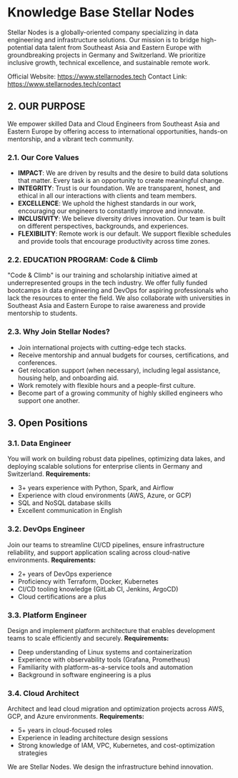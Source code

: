 # Knowledge Base Stellar Nodes
Stellar Nodes is a globally-oriented company specializing in data engineering and infrastructure solutions.
Our mission is to bridge high-potential data talent from Southeast Asia and Eastern Europe with groundbreaking projects in Germany and Switzerland.
We prioritize inclusive growth, technical excellence, and sustainable remote work.

Official Website: https://www.stellarnodes.tech
Contact Link: https://www.stellarnodes.tech/contact

## 2. OUR PURPOSE
We empower skilled Data and Cloud Engineers from Southeast Asia and Eastern Europe by offering access to international opportunities, hands-on mentorship, and a vibrant tech community.

### 2.1. Our Core Values
- **IMPACT**: We are driven by results and the desire to build data solutions that matter. Every task is an opportunity to create meaningful change.
- **INTEGRITY**: Trust is our foundation. We are transparent, honest, and ethical in all our interactions with clients and team members.
- **EXCELLENCE**: We uphold the highest standards in our work, encouraging our engineers to constantly improve and innovate.
- **INCLUSIVITY**: We believe diversity drives innovation. Our team is built on different perspectives, backgrounds, and experiences.
- **FLEXIBILITY**: Remote work is our default. We support flexible schedules and provide tools that encourage productivity across time zones.

### 2.2. EDUCATION PROGRAM: Code & Climb
"Code & Climb" is our training and scholarship initiative aimed at underrepresented groups in the tech industry.
We offer fully funded bootcamps in data engineering and DevOps for aspiring professionals who lack the resources to enter the field.
We also collaborate with universities in Southeast Asia and Eastern Europe to raise awareness and provide mentorship to students.

### 2.3. Why Join Stellar Nodes?
- Join international projects with cutting-edge tech stacks.
- Receive mentorship and annual budgets for courses, certifications, and conferences.
- Get relocation support (when necessary), including legal assistance, housing help, and onboarding aid.
- Work remotely with flexible hours and a people-first culture.
- Become part of a growing community of highly skilled engineers who support one another.

## 3. Open Positions

### 3.1. Data Engineer
You will work on building robust data pipelines, optimizing data lakes, and deploying scalable solutions for enterprise clients in Germany and Switzerland.
**Requirements:**
- 3+ years experience with Python, Spark, and Airflow
- Experience with cloud environments (AWS, Azure, or GCP)
- SQL and NoSQL database skills
- Excellent communication in English

### 3.2. DevOps Engineer
Join our teams to streamline CI/CD pipelines, ensure infrastructure reliability, and support application scaling across cloud-native environments.
**Requirements:**
- 2+ years of DevOps experience
- Proficiency with Terraform, Docker, Kubernetes
- CI/CD tooling knowledge (GitLab CI, Jenkins, ArgoCD)
- Cloud certifications are a plus

### 3.3. Platform Engineer
Design and implement platform architecture that enables development teams to scale efficiently and securely.
**Requirements:**
- Deep understanding of Linux systems and containerization
- Experience with observability tools (Grafana, Prometheus)
- Familiarity with platform-as-a-service tools and automation
- Background in software engineering is a plus

### 3.4. Cloud Architect
Architect and lead cloud migration and optimization projects across AWS, GCP, and Azure environments.
**Requirements:**
- 5+ years in cloud-focused roles
- Experience in leading architecture design sessions
- Strong knowledge of IAM, VPC, Kubernetes, and cost-optimization strategies

We are Stellar Nodes. We design the infrastructure behind innovation.

